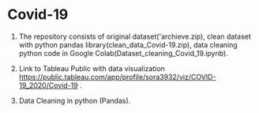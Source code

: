 # Covid-19

1. The repository consists of original dataset('archieve.zip), clean dataset with python pandas library(clean_data_Covid-19.zip), data cleaning python code in Google Colab(Dataset_cleaning_Covid_19.ipynb). 

2. Link to Tableau Public with data visualization https://public.tableau.com/app/profile/sora3932/viz/COVID-19_2020/Covid-19 .

3. Data Cleaning in python (Pandas).



